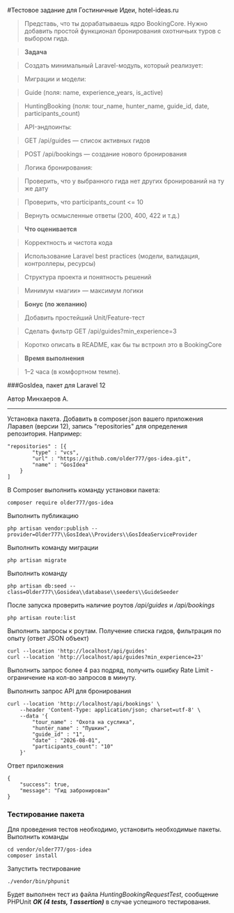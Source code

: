 #Тестовое задание для Гостиничные Идеи, hotel-ideas.ru



>Представь, что ты дорабатываешь ядро BookingCore. Нужно добавить простой функционал бронирования охотничьих туров с выбором гида.
	
>**Задача**

>Создать минимальный Laravel-модуль, который реализует:

>Миграции и модели:

>Guide (поля: name, experience_years, is_active)

>HuntingBooking (поля: tour_name, hunter_name, guide_id, date, participants_count)

>API-эндпоинты:

>GET /api/guides — список активных гидов

>POST /api/bookings — создание нового бронирования

>Логика бронирования:

>Проверить, что у выбранного гида нет других бронирований на ту же дату

>Проверить, что participants_count <= 10

>Вернуть осмысленные ответы (200, 400, 422 и т.д.)

>**Что оценивается**

>Корректность и чистота кода

>Использование Laravel best practices (модели, валидация, контроллеры, ресурсы)

>Структура проекта и понятность решений

>Минимум «магии» — максимум логики

>**Бонус (по желанию)**

>Добавить простейший Unit/Feature-тест

>Сделать фильтр GET /api/guides?min_experience=3

>Коротко описать в README, как бы ты встроил это в BookingCore

>	**Время выполнения**

>	1–2 часа (в комфортном темпе).

###GosIdea, пакет для Laravel 12

Автор Минхаеров А.

---
Установка пакета. Добавить в composer.json вашего приложения Ларавел (версии 12), запись "repositories" для определения репозитория. Например:

	"repositories" : [{
			"type" : "vcs",
			"url" : "https://github.com/older777/gos-idea.git",
			"name" : "GosIdea"
		}
	]

В Composer выполнить команду установки пакета:

	composer require older777/gos-idea

Выполнить публикацию

	php artisan vendor:publish --provider=Older777\\GosIdea\\Providers\\GosIdeaServiceProvider

Выполнить команду миграции

	php artisan migrate

Выполнить команду 

	php artisan db:seed --class=Older777\\Gosidea\\database\\seeders\\GuideSeeder

После запуска проверить наличие роутов */api/guides* и */api/bookings*

	php artisan route:list

Выполнить запросы к роутам. Получение списка гидов, фильтрация по опыту (ответ JSON объект)

	curl --location 'http://localhost/api/guides'
	curl --location 'http://localhost/api/guides?min_experience=23'

Выполнить запрос более 4 раз подряд, получить ошибку Rate Limit - ограничение на кол-во запросов в минуту.

Выполнить запрос API для бронирования

	curl --location 'http://localhost/api/bookings' \
		--header 'Content-Type: application/json; charset=utf-8' \
		--data '{
    		"tour_name" : "Охота на суслика",
    		"hunter_name" : "Пушкин",
    		"guide_id" : "1",
    		"date" : "2026-08-01",
    		"participants_count": "10"
		}'

Ответ приложения 

	{
    	"success": true,
    	"message": "Гид забронирован"
	}

### Тестирование пакета

Для проведения тестов необходимо, установить необходимые пакеты. Выполнить команды

	cd vendor/older777/gos-idea
	composer install

Запустить тестирование

	./vendor/bin/phpunit

Будет выполнен тест из файла *HuntingBookingRequestTest*, сообщение PHPUnit ***OK (4 tests, 1 assertion)*** в случае успешного тестирования.
